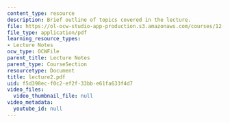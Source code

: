 ```yaml
---
content_type: resource
description: Brief outline of topics covered in the lecture.
file: https://ol-ocw-studio-app-production.s3.amazonaws.com/courses/12-800-fluid-dynamics-of-the-atmosphere-and-ocean-fall-2004/f5d398ecf0c2ef2f33bbe61fa633f4d7_lecture2.pdf
file_type: application/pdf
learning_resource_types:
- Lecture Notes
ocw_type: OCWFile
parent_title: Lecture Notes
parent_type: CourseSection
resourcetype: Document
title: lecture2.pdf
uid: f5d398ec-f0c2-ef2f-33bb-e61fa633f4d7
video_files:
  video_thumbnail_file: null
video_metadata:
  youtube_id: null
---
```

